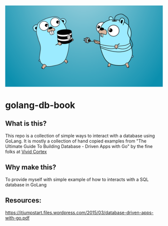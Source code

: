![Gophers-Learn-DB](db-gophers.png)

# golang-db-book

## What is this?

This repo is a collection of simple ways to interact with a database using GoLang. It is mostly a collection of hand copied examples from "The Ultimate Guide To Building Database - Driven Apps with Go" by the fine folks at [Vivid Cortex](https://www.vividcortex.com/resources/topic/ebooks)

## Why make this? 

To provide myself with simple example of how to interacts with a SQL database in GoLang

## Resources:
https://itjumpstart.files.wordpress.com/2015/03/database-driven-apps-with-go.pdf
